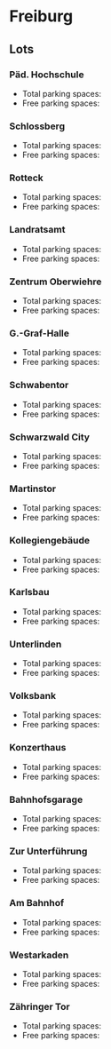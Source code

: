 
# Freiburg
## Lots

### Päd. Hochschule

* Total parking spaces: <Value topic="parken-dd/parken-dd/Freiburg/freiburgpaedhochschule/total"/>
* Free parking spaces: <Value topic="parken-dd/parken-dd/Freiburg/freiburgpaedhochschule/free"/>


### Schlossberg

* Total parking spaces: <Value topic="parken-dd/parken-dd/Freiburg/freiburgschlossberg/total"/>
* Free parking spaces: <Value topic="parken-dd/parken-dd/Freiburg/freiburgschlossberg/free"/>


### Rotteck

* Total parking spaces: <Value topic="parken-dd/parken-dd/Freiburg/freiburgrotteck/total"/>
* Free parking spaces: <Value topic="parken-dd/parken-dd/Freiburg/freiburgrotteck/free"/>


### Landratsamt

* Total parking spaces: <Value topic="parken-dd/parken-dd/Freiburg/freiburglandratsamt/total"/>
* Free parking spaces: <Value topic="parken-dd/parken-dd/Freiburg/freiburglandratsamt/free"/>


### Zentrum Oberwiehre

* Total parking spaces: <Value topic="parken-dd/parken-dd/Freiburg/freiburgzentrumoberwiehre/total"/>
* Free parking spaces: <Value topic="parken-dd/parken-dd/Freiburg/freiburgzentrumoberwiehre/free"/>


### G.-Graf-Halle

* Total parking spaces: <Value topic="parken-dd/parken-dd/Freiburg/freiburgggrafhalle/total"/>
* Free parking spaces: <Value topic="parken-dd/parken-dd/Freiburg/freiburgggrafhalle/free"/>


### Schwabentor

* Total parking spaces: <Value topic="parken-dd/parken-dd/Freiburg/freiburgschwabentor/total"/>
* Free parking spaces: <Value topic="parken-dd/parken-dd/Freiburg/freiburgschwabentor/free"/>


### Schwarzwald City

* Total parking spaces: <Value topic="parken-dd/parken-dd/Freiburg/freiburgschwarzwaldcity/total"/>
* Free parking spaces: <Value topic="parken-dd/parken-dd/Freiburg/freiburgschwarzwaldcity/free"/>


### Martinstor

* Total parking spaces: <Value topic="parken-dd/parken-dd/Freiburg/freiburgmartinstor/total"/>
* Free parking spaces: <Value topic="parken-dd/parken-dd/Freiburg/freiburgmartinstor/free"/>


### Kollegiengebäude

* Total parking spaces: <Value topic="parken-dd/parken-dd/Freiburg/freiburgkollegiengebaeude/total"/>
* Free parking spaces: <Value topic="parken-dd/parken-dd/Freiburg/freiburgkollegiengebaeude/free"/>


### Karlsbau

* Total parking spaces: <Value topic="parken-dd/parken-dd/Freiburg/freiburgkarlsbau/total"/>
* Free parking spaces: <Value topic="parken-dd/parken-dd/Freiburg/freiburgkarlsbau/free"/>


### Unterlinden

* Total parking spaces: <Value topic="parken-dd/parken-dd/Freiburg/freiburgunterlinden/total"/>
* Free parking spaces: <Value topic="parken-dd/parken-dd/Freiburg/freiburgunterlinden/free"/>


### Volksbank

* Total parking spaces: <Value topic="parken-dd/parken-dd/Freiburg/freiburgvolksbank/total"/>
* Free parking spaces: <Value topic="parken-dd/parken-dd/Freiburg/freiburgvolksbank/free"/>


### Konzerthaus

* Total parking spaces: <Value topic="parken-dd/parken-dd/Freiburg/freiburgkonzerthaus/total"/>
* Free parking spaces: <Value topic="parken-dd/parken-dd/Freiburg/freiburgkonzerthaus/free"/>


### Bahnhofsgarage

* Total parking spaces: <Value topic="parken-dd/parken-dd/Freiburg/freiburgbahnhofsgarage/total"/>
* Free parking spaces: <Value topic="parken-dd/parken-dd/Freiburg/freiburgbahnhofsgarage/free"/>


### Zur Unterführung

* Total parking spaces: <Value topic="parken-dd/parken-dd/Freiburg/freiburgzurunterfuehrung/total"/>
* Free parking spaces: <Value topic="parken-dd/parken-dd/Freiburg/freiburgzurunterfuehrung/free"/>


### Am Bahnhof

* Total parking spaces: <Value topic="parken-dd/parken-dd/Freiburg/freiburgambahnhof/total"/>
* Free parking spaces: <Value topic="parken-dd/parken-dd/Freiburg/freiburgambahnhof/free"/>


### Westarkaden

* Total parking spaces: <Value topic="parken-dd/parken-dd/Freiburg/freiburgwestarkaden/total"/>
* Free parking spaces: <Value topic="parken-dd/parken-dd/Freiburg/freiburgwestarkaden/free"/>


### Zähringer Tor

* Total parking spaces: <Value topic="parken-dd/parken-dd/Freiburg/freiburgzaehringertor/total"/>
* Free parking spaces: <Value topic="parken-dd/parken-dd/Freiburg/freiburgzaehringertor/free"/>

